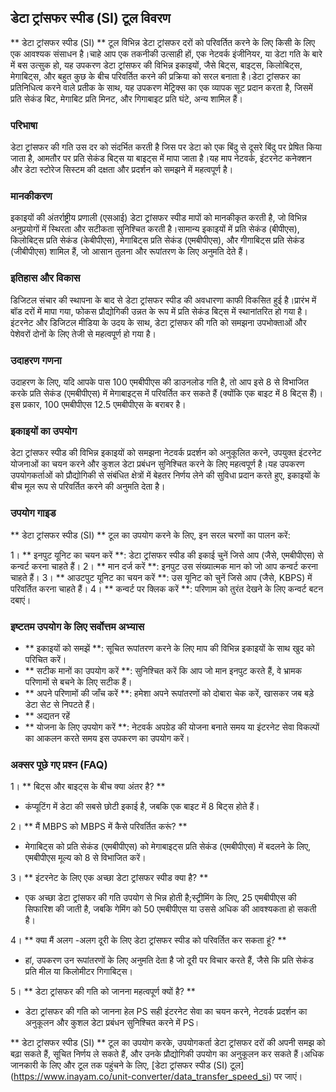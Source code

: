 ## डेटा ट्रांसफर स्पीड (SI) टूल विवरण

** डेटा ट्रांसफर स्पीड (SI) ** टूल विभिन्न डेटा ट्रांसफर दरों को परिवर्तित करने के लिए किसी के लिए एक आवश्यक संसाधन है।चाहे आप एक तकनीकी उत्साही हों, एक नेटवर्क इंजीनियर, या डेटा गति के बारे में बस उत्सुक हो, यह उपकरण डेटा ट्रांसफर की विभिन्न इकाइयों, जैसे बिट्स, बाइट्स, किलोबिट्स, मेगाबिट्स, और बहुत कुछ के बीच परिवर्तित करने की प्रक्रिया को सरल बनाता है।डेटा ट्रांसफर का प्रतिनिधित्व करने वाले प्रतीक के साथ, यह उपकरण मेट्रिक्स का एक व्यापक सूट प्रदान करता है, जिसमें प्रति सेकंड बिट, मेगाबिट प्रति मिनट, और गिगाबाइट प्रति घंटे, अन्य शामिल हैं।

### परिभाषा

डेटा ट्रांसफर की गति उस दर को संदर्भित करती है जिस पर डेटा को एक बिंदु से दूसरे बिंदु पर प्रेषित किया जाता है, आमतौर पर प्रति सेकंड बिट्स या बाइट्स में मापा जाता है।यह माप नेटवर्क, इंटरनेट कनेक्शन और डेटा स्टोरेज सिस्टम की दक्षता और प्रदर्शन को समझने में महत्वपूर्ण है।

### मानकीकरण

इकाइयों की अंतर्राष्ट्रीय प्रणाली (एसआई) डेटा ट्रांसफर स्पीड मापों को मानकीकृत करती है, जो विभिन्न अनुप्रयोगों में स्थिरता और सटीकता सुनिश्चित करती है।सामान्य इकाइयों में प्रति सेकंड (बीपीएस), किलोबिट्स प्रति सेकंड (केबीपीएस), मेगाबिट्स प्रति सेकंड (एमबीपीएस), और गीगाबिट्स प्रति सेकंड (जीबीपीएस) शामिल हैं, जो आसान तुलना और रूपांतरण के लिए अनुमति देते हैं।

### इतिहास और विकास

डिजिटल संचार की स्थापना के बाद से डेटा ट्रांसफर स्पीड की अवधारणा काफी विकसित हुई है।प्रारंभ में बॉड दरों में मापा गया, फोकस प्रौद्योगिकी उन्नत के रूप में प्रति सेकंड बिट्स में स्थानांतरित हो गया है।इंटरनेट और डिजिटल मीडिया के उदय के साथ, डेटा ट्रांसफर की गति को समझना उपभोक्ताओं और पेशेवरों दोनों के लिए तेजी से महत्वपूर्ण हो गया है।

### उदाहरण गणना

उदाहरण के लिए, यदि आपके पास 100 एमबीपीएस की डाउनलोड गति है, तो आप इसे 8 से विभाजित करके प्रति सेकंड (एमबीपीएस) में मेगाबाइट्स में परिवर्तित कर सकते हैं (क्योंकि एक बाइट में 8 बिट्स हैं)।इस प्रकार, 100 एमबीपीएस 12.5 एमबीपीएस के बराबर है।

### इकाइयों का उपयोग

डेटा ट्रांसफर स्पीड की विभिन्न इकाइयों को समझना नेटवर्क प्रदर्शन को अनुकूलित करने, उपयुक्त इंटरनेट योजनाओं का चयन करने और कुशल डेटा प्रबंधन सुनिश्चित करने के लिए महत्वपूर्ण है।यह उपकरण उपयोगकर्ताओं को प्रौद्योगिकी से संबंधित क्षेत्रों में बेहतर निर्णय लेने की सुविधा प्रदान करते हुए, इकाइयों के बीच मूल रूप से परिवर्तित करने की अनुमति देता है।

### उपयोग गाइड

** डेटा ट्रांसफर स्पीड (SI) ** टूल का उपयोग करने के लिए, इन सरल चरणों का पालन करें:

1। ** इनपुट यूनिट का चयन करें **: डेटा ट्रांसफर स्पीड की इकाई चुनें जिसे आप (जैसे, एमबीपीएस) से कन्वर्ट करना चाहते हैं।
2। ** मान दर्ज करें **: इनपुट उस संख्यात्मक मान को जो आप कन्वर्ट करना चाहते हैं।
3। ** आउटपुट यूनिट का चयन करें **: उस यूनिट को चुनें जिसे आप (जैसे, KBPS) में परिवर्तित करना चाहते हैं।
4। ** कन्वर्ट पर क्लिक करें **: परिणाम को तुरंत देखने के लिए कन्वर्ट बटन दबाएं।

### इष्टतम उपयोग के लिए सर्वोत्तम अभ्यास

- ** इकाइयों को समझें **: सूचित रूपांतरण करने के लिए माप की विभिन्न इकाइयों के साथ खुद को परिचित करें।
- ** सटीक मानों का उपयोग करें **: सुनिश्चित करें कि आप जो मान इनपुट करते हैं, वे भ्रामक परिणामों से बचने के लिए सटीक हैं।
- ** अपने परिणामों की जाँच करें **: हमेशा अपने रूपांतरणों को दोबारा चेक करें, खासकर जब बड़े डेटा सेट से निपटते हैं।
- ** अद्यतन रहें
- ** योजना के लिए उपयोग करें **: नेटवर्क अपग्रेड की योजना बनाते समय या इंटरनेट सेवा विकल्पों का आकलन करते समय इस उपकरण का उपयोग करें।

### अक्सर पूछे गए प्रश्न (FAQ)

1। ** बिट्स और बाइट्स के बीच क्या अंतर है? **
- कंप्यूटिंग में डेटा की सबसे छोटी इकाई है, जबकि एक बाइट में 8 बिट्स होते हैं।

2। ** मैं MBPS को MBPS में कैसे परिवर्तित करूं? **
- मेगाबिट्स को प्रति सेकंड (एमबीपीएस) को मेगाबाइट्स प्रति सेकंड (एमबीपीएस) में बदलने के लिए, एमबीपीएस मूल्य को 8 से विभाजित करें।

3। ** इंटरनेट के लिए एक अच्छा डेटा ट्रांसफर स्पीड क्या है? **
- एक अच्छा डेटा ट्रांसफर की गति उपयोग से भिन्न होती है;स्ट्रीमिंग के लिए, 25 एमबीपीएस की सिफारिश की जाती है, जबकि गेमिंग को 50 एमबीपीएस या उससे अधिक की आवश्यकता हो सकती है।

4। ** क्या मैं अलग -अलग दूरी के लिए डेटा ट्रांसफर स्पीड को परिवर्तित कर सकता हूं? **
- हां, उपकरण उन रूपांतरणों के लिए अनुमति देता है जो दूरी पर विचार करते हैं, जैसे कि प्रति सेकंड प्रति मील या किलोमीटर गिगाबिट्स।

5। ** डेटा ट्रांसफर की गति को जानना महत्वपूर्ण क्यों है? **
- डेटा ट्रांसफर की गति को जानना हेल PS सही इंटरनेट सेवा का चयन करने, नेटवर्क प्रदर्शन का अनुकूलन और कुशल डेटा प्रबंधन सुनिश्चित करने में PS।

** डेटा ट्रांसफर स्पीड (SI) ** टूल का उपयोग करके, उपयोगकर्ता डेटा ट्रांसफर दरों की अपनी समझ को बढ़ा सकते हैं, सूचित निर्णय ले सकते हैं, और उनके प्रौद्योगिकी उपयोग का अनुकूलन कर सकते हैं।अधिक जानकारी के लिए और टूल तक पहुंचने के लिए, [डेटा ट्रांसफर स्पीड (SI) टूल] (https://www.inayam.co/unit-converter/data_transfer_speed_si) पर जाएं।